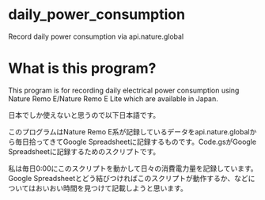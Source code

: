 # daily_power_consumption
Record daily power consumption via api.nature.global

# What is this program?

This program is for recording daily electrical power consumption using Nature Remo E/Nature Remo E Lite which are available in Japan.

日本でしか使えないと思うので以下日本語です。

このプログラムはNature Remo E系が記録しているデータをapi.nature.globalから毎日拾ってきてGoogle Spreadsheetに記録するものです。Code.gsがGoogle Spreadsheetに記録するためのスクリプトです。

私は毎日0:00にこのスクリプトを動かして日々の消費電力量を記録しています。Google Spreadsheetとどう結びつければこのスクリプトが動作するか、などについてはおいおい時間を見つけて記載しようと思います。
